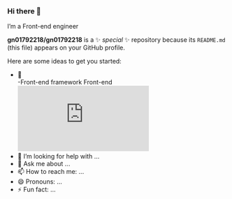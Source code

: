 ### Hi there 👋
I’m a Front-end engineer


**gn01792218/gn01792218** is a ✨ _special_ ✨ repository because its `README.md` (this file) appears on your GitHub profile.

Here are some ideas to get you started:

- 🌱  
-Front-end framework Front-end ![alt vue3+ts](https://zh.wikipedia.org/wiki/Vue.js#/media/File:Vue.js_Logo_2.svg)
- 🤔 I’m looking for help with ...
- 💬 Ask me about ...
- 📫 How to reach me: ...
- 😄 Pronouns: ...
- ⚡ Fun fact: ...


